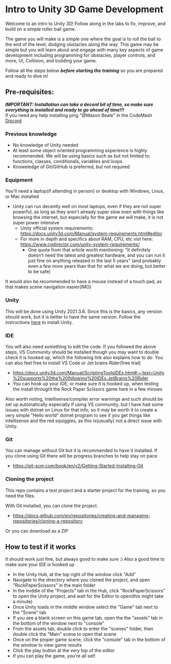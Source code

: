 # Intro to Unity 3D Game Development
Welcome to an intro to Unity 3D! Follow along in the labs to fix, improve, and build on a simple roller ball game.

The game you will make is a simple one where the goal is to roll the ball to the end of the level, dodging obstacles along the way. This game may be simple
but you will learn about and engage with many key aspects of game development including programming for obstacles, player controls, and more, UI, Collision, and building your game.

Follow all the steps below _**before starting the training**_ so you are prepared and ready to dive in!

## Pre-requisites:
***IMPORTANT: Installation can take a decent bit of time, so make sure everything is installed and ready to go ahead of time!!!***  
If you need any help installing ping "@Mason Beale" in the CodeMash [Discord](https://discord.gg/RbZENJ8c73)

### Previous knowledge
- No knowledge of Unity needed
- At least some object oriented programming experience is highly recommended. We will be using basics such as but not limited to: functions, classes, conditionals, variables and loops.
- Knoweledge of Git/GitHub is preferred, but not required
### Equipment
You'll need a laptop(if attending in person) or desktop with Windows, Linux, or Mac installed
- Unity can run decently well on most laptops, even if they are not super powerful, as long as they aren't already super slow even with things like browsing the internet, but especially for the game we will make, it is not super power intensive
  - Unity official system requirements: https://docs.unity3d.com/Manual/system-requirements.html#editor
  - For more in depth and specifics about RAM, CPU, etc vist here: https://www.cgdirector.com/unity-system-requirements/
    - One quote from that article worth mentioning: "It definitely doesn’t need the latest and greatest hardware, and you can run it just fine on anything released in the last 5 years" (and probably even a few more years than that for what we are doing, but better to be safe)

It would also be recommended to have a mouse instead of a touch pad, as that makes scene navigation easier(IMO)
### Unity
This will be done using Unity 2021.3.6. 
Since this is the basics, any version should work, but it is better to have the same version. Follow the instructions [here](https://github.com/mbeale0/Unity3D-CodeMash-Workhop/blob/master/installation.md) to install Unity.

### IDE
You will also need something to edit the code. If you followed the above steps, VS Community should be installed though you may want to double check it is hooked up, which the following link also explains how to do. You can also feel free to install VS Code or Jet brains Rider(free trial)
 - https://docs.unity3d.com/Manual/ScriptingToolsIDEs.html#:~:text=Unity%20supports%20the%20following%20IDEs,JetBrains%20Rider
 - You can hook up your IDE, or make sure it is hooked up, when testing the install throught the Rock Paper Scissors game here in a few minues

Also worth noting, Intellisense/compiler error warnings and such should be set up automatically especially if using VS community, but I have had some issues with dotnet on Linux for that info, so it may be worth it to create a very simple "Hello world" dotnet program to see if you get things like intellisense and the red squiggles, as this is(usually) not a direct issue with Unity.

### Git
You can manage without Git but it is recommended to have it installed. If you clone using Git there will be progress branches to help stay on pace
 - https://git-scm.com/book/en/v2/Getting-Started-Installing-Git
### Cloning the project
This repo contains a test project and a starter project for the training, so you need the files.

With Git installed, you can clone the project.
 - https://docs.github.com/en/repositories/creating-and-managing-repositories/cloning-a-repository

Or you can download as a ZIP
## How to test if it works
It should work just fine, but always good to make sure :) Also a good time to make sure your IDE is hooked up
- In the Unity Hub, at the top right of the window click "Add"
- Navigate to the directory where you cloned the project, and open "RockPaperScissors" in the main folder
- In the middle of the "Projects" tab in the Hub, click "RockPaperScissors" to open the Unity project, and wait for the Editor to open(this might take a minute)
- Once Unity loads in the middle window select the "Game" tab next to the "Scene" tab
- If you see a blank screen on this game tab, open the the "assets" tab in the bottom of the window next to "console"
- From the assets tab, double click to enter the "scenes" folder, then double click the "Main" scene to open that scene
- Once on the proper game scene, click the "console" tab in the bottom of the window to view game results
- Click the play button at the very top of the editor
- If you can play the game, you're all set!
